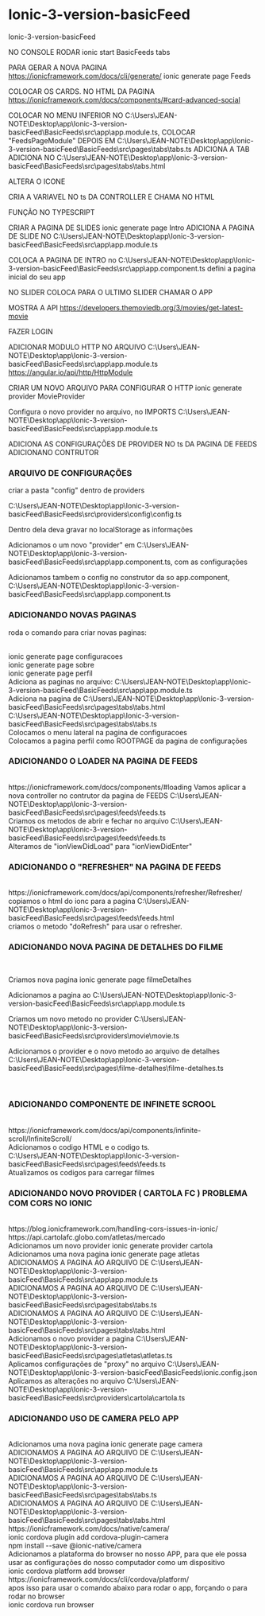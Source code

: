 # Ionic-3-version-basicFeed
Ionic-3-version-basicFeed

NO CONSOLE RODAR
ionic start BasicFeeds tabs

PARA GERAR A NOVA PAGINA
https://ionicframework.com/docs/cli/generate/
ionic generate page Feeds

COLOCAR OS CARDS. NO HTML DA PAGINA
https://ionicframework.com/docs/components/#card-advanced-social

COLOCAR NO MENU INFERIOR NO 
	C:\Users\JEAN-NOTE\Desktop\app\Ionic-3-version-basicFeed\BasicFeeds\src\app\app.module.ts, COLOCAR "FeedsPageModule"
DEPOIS EM 
	C:\Users\JEAN-NOTE\Desktop\app\Ionic-3-version-basicFeed\BasicFeeds\src\pages\tabs\tabs.ts ADICIONA A TAB
ADICIONA NO 
	C:\Users\JEAN-NOTE\Desktop\app\Ionic-3-version-basicFeed\BasicFeeds\src\pages\tabs\tabs.html

ALTERA O ICONE

CRIA A VARIAVEL NO ts DA CONTROLLER E CHAMA NO HTML

FUNÇÃO NO TYPESCRIPT

CRIAR A PAGINA DE SLIDES
ionic generate page Intro
ADICIONA A PAGINA DE SLIDE NO C:\Users\JEAN-NOTE\Desktop\app\Ionic-3-version-basicFeed\BasicFeeds\src\app\app.module.ts

COLOCA A PAGINA DE INTRO
no C:\Users\JEAN-NOTE\Desktop\app\Ionic-3-version-basicFeed\BasicFeeds\src\app\app.component.ts defini a pagina inicial do seu app

NO SLIDER COLOCA PARA O ULTIMO SLIDER CHAMAR O APP

MOSTRA A API
https://developers.themoviedb.org/3/movies/get-latest-movie

FAZER LOGIN

ADICIONAR MODULO HTTP NO ARQUIVO
C:\Users\JEAN-NOTE\Desktop\app\Ionic-3-version-basicFeed\BasicFeeds\src\app\app.module.ts
https://angular.io/api/http/HttpModule

CRIAR UM NOVO ARQUIVO PARA CONFIGURAR O HTTP
ionic generate provider MovieProvider

Configura o novo provider no arquivo, no IMPORTS
C:\Users\JEAN-NOTE\Desktop\app\Ionic-3-version-basicFeed\BasicFeeds\src\app\app.module.ts

ADICIONA AS CONFIGURAÇÕES DE PROVIDER NO ts DA PAGINA DE FEEDS
ADICIONANO CONTRUTOR

<h3>ARQUIVO DE CONFIGURAÇÕES</h3>
<p>criar a pasta "config" dentro de providers</p>
<a>C:\Users\JEAN-NOTE\Desktop\app\Ionic-3-version-basicFeed\BasicFeeds\src\providers\config\config.ts</a>
<p>Dentro dela deva gravar no localStorage as informações </p>
<p>Adicionamos o um novo "provider" em C:\Users\JEAN-NOTE\Desktop\app\Ionic-3-version-basicFeed\BasicFeeds\src\app\app.component.ts, com as configurações</p>
<p>Adicionamos tambem o config no construtor da so app.component, <a>C:\Users\JEAN-NOTE\Desktop\app\Ionic-3-version-basicFeed\BasicFeeds\src\app\app.component.ts</a></p>

<h3>ADICIONANDO NOVAS PAGINAS</h3>
<p>roda o comando para criar novas paginas:</p>
<br>
ionic generate page configuracoes<br>
ionic generate page sobre<br>
ionic generate page perfil<br>
Adiciona as paginas no arquivo: C:\Users\JEAN-NOTE\Desktop\app\Ionic-3-version-basicFeed\BasicFeeds\src\app\app.module.ts<br>
Adiciona na pagina de C:\Users\JEAN-NOTE\Desktop\app\Ionic-3-version-basicFeed\BasicFeeds\src\pages\tabs\tabs.html<br>
C:\Users\JEAN-NOTE\Desktop\app\Ionic-3-version-basicFeed\BasicFeeds\src\pages\tabs\tabs.ts<br>
Colocamos o menu lateral na pagina de configuracoes<br>
Colocamos a pagina perfil como ROOTPAGE da pagina de configurações<br>

<h3>ADICIONANDO O LOADER NA PAGINA DE FEEDS</h3>
<br>
<a>https://ionicframework.com/docs/components/#loading</a>
Vamos aplicar a nova controller no contrutor da pagina de FEEDS C:\Users\JEAN-NOTE\Desktop\app\Ionic-3-version-basicFeed\BasicFeeds\src\pages\feeds\feeds.ts
<br>
Criamos os metodos de abrir e fechar no arquivo C:\Users\JEAN-NOTE\Desktop\app\Ionic-3-version-basicFeed\BasicFeeds\src\pages\feeds\feeds.ts<br>
Alteramos de "ionViewDidLoad" para "ionViewDidEnter"

<h3>ADICIONANDO O "REFRESHER" NA PAGINA DE FEEDS</h3>
<br>
<a>https://ionicframework.com/docs/api/components/refresher/Refresher/</a><br>
copiamos o html do ionc para a pagina C:\Users\JEAN-NOTE\Desktop\app\Ionic-3-version-basicFeed\BasicFeeds\src\pages\feeds\feeds.html<br>
criamos o metodo "doRefresh" para usar o refresher. 

<h3>ADICIONANDO NOVA PAGINA DE DETALHES DO FILME</h3>
<br>
<p>Criamos nova pagina ionic generate page filmeDetalhes</p>
<p>Adicionamos a pagina ao C:\Users\JEAN-NOTE\Desktop\app\Ionic-3-version-basicFeed\BasicFeeds\src\app\app.module.ts</p>
<p>Criamos um novo metodo no provider C:\Users\JEAN-NOTE\Desktop\app\Ionic-3-version-basicFeed\BasicFeeds\src\providers\movie\movie.ts</p>
<p>Adicionamos o provider e o novo metodo ao arquivo de detalhes C:\Users\JEAN-NOTE\Desktop\app\Ionic-3-version-basicFeed\BasicFeeds\src\pages\filme-detalhes\filme-detalhes.ts</p>
<br>
<h3>ADICIONANDO COMPONENTE DE INFINETE SCROOL</h3>
<br>https://ionicframework.com/docs/api/components/infinite-scroll/InfiniteScroll/
<br>Adicionamos o codigo HTML e o codigo ts.
<br>C:\Users\JEAN-NOTE\Desktop\app\Ionic-3-version-basicFeed\BasicFeeds\src\pages\feeds\feeds.ts
<br> Atualizamos os codigos para carregar filmes
<br>
<h3>ADICIONANDO NOVO PROVIDER ( CARTOLA FC ) PROBLEMA COM CORS NO IONIC</h3>
<br>https://blog.ionicframework.com/handling-cors-issues-in-ionic/
<br>https://api.cartolafc.globo.com/atletas/mercado
<br>Adicionamos um novo provider ionic generate provider cartola
<br>Adicionamos uma nova pagina ionic generate page atletas
<br>ADICIONAMOS A PAGINA AO ARQUIVO DE C:\Users\JEAN-NOTE\Desktop\app\Ionic-3-version-basicFeed\BasicFeeds\src\app\app.module.ts
<br>ADICIONAMOS A PAGINA AO ARQUIVO DE C:\Users\JEAN-NOTE\Desktop\app\Ionic-3-version-basicFeed\BasicFeeds\src\pages\tabs\tabs.ts
<br>ADICIONAMOS A PAGINA AO ARQUIVO DE C:\Users\JEAN-NOTE\Desktop\app\Ionic-3-version-basicFeed\BasicFeeds\src\pages\tabs\tabs.html
<br>Adicionamos o novo provider a pagina C:\Users\JEAN-NOTE\Desktop\app\Ionic-3-version-basicFeed\BasicFeeds\src\pages\atletas\atletas.ts
<br>Aplicamos configurações de "proxy" no arquivo C:\Users\JEAN-NOTE\Desktop\app\Ionic-3-version-basicFeed\BasicFeeds\ionic.config.json
<br>Aplicamos as alterações no arquivo C:\Users\JEAN-NOTE\Desktop\app\Ionic-3-version-basicFeed\BasicFeeds\src\providers\cartola\cartola.ts
<br>
<h3>ADICIONANDO USO DE CAMERA PELO APP</h3>
<br>Adicionamos uma nova pagina ionic generate page camera
<br>ADICIONAMOS A PAGINA AO ARQUIVO DE C:\Users\JEAN-NOTE\Desktop\app\Ionic-3-version-basicFeed\BasicFeeds\src\app\app.module.ts
<br>ADICIONAMOS A PAGINA AO ARQUIVO DE C:\Users\JEAN-NOTE\Desktop\app\Ionic-3-version-basicFeed\BasicFeeds\src\pages\tabs\tabs.ts
<br>ADICIONAMOS A PAGINA AO ARQUIVO DE C:\Users\JEAN-NOTE\Desktop\app\Ionic-3-version-basicFeed\BasicFeeds\src\pages\tabs\tabs.html
<br>https://ionicframework.com/docs/native/camera/
<br>ionic cordova plugin add cordova-plugin-camera
<br>npm install --save @ionic-native/camera
<br>Adicionamos a plataforma do browser no nosso APP, para que ele possa usar as configurações do nosso computador como um dispositivo
<br>ionic cordova platform add browser
<br>https://ionicframework.com/docs/cli/cordova/platform/
<br>apos isso para usar o comando abaixo para rodar o app, forçando o para rodar no browser
<br>ionic cordova run browser